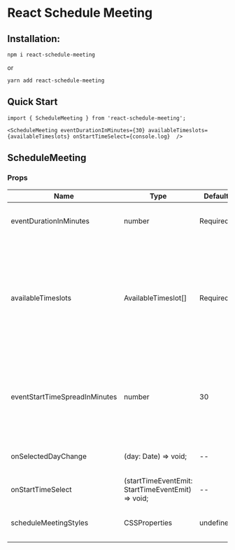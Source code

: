 # React Schedule Meeting

## Installation:

```
npm i react-schedule-meeting
```

or

```
yarn add react-schedule-meeting
```

## Quick Start

```
import { ScheduleMeeting } from 'react-schedule-meeting';

<ScheduleMeeting eventDurationInMinutes={30} availableTimeslots={availableTimeslots} onStartTimeSelect={console.log}  />

```

## ScheduleMeeting

### Props

| Name                          | Type                                              | Default   | Explanation                                                                                                                                                                                          |
| ----------------------------- | ------------------------------------------------- | --------- | ---------------------------------------------------------------------------------------------------------------------------------------------------------------------------------------------------- |
| eventDurationInMinutes        | number                                            | Required  | The number of minutes each event will be scheduled.                                                                                                                                                  |
| availableTimeslots            | AvailableTimeslot[]                               | Required  | Timeslots of available time that events can be scheduled in. \*Example: If you are available every day from 9am to 5pm, you would pass in an array of AvailableTimeslots with those datetimes so tha |
| eventStartTimeSpreadInMinutes | number                                            | 30        | The length between the next possible event start time. _Example: For 30, an event start time will be available every 30 minutes._                                                                    |
| onSelectedDayChange           | (day: Date) => void;                              | --        | Callback for when the selected day changes on the calendar                                                                                                                                           |
| onStartTimeSelect             | (startTimeEventEmit: StartTimeEventEmit) => void; | --        | Callback for when a start time is clicked                                                                                                                                                            |
| scheduleMeetingStyles         | CSSProperties                                     | undefined | Styles Object for the Schedule Calendar paper container                                                                                                                                              |

